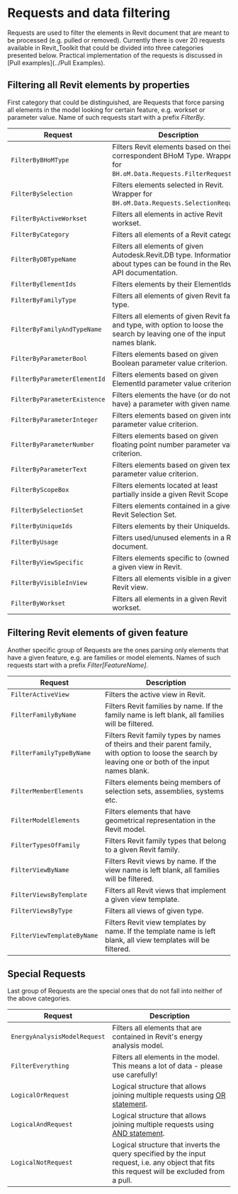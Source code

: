 # Requests and data filtering

Requests are used to filter the elements in Revit document that are meant to be processed (e.g. pulled or removed). Currently there is over 20 requests available in Revit_Toolkit that could be divided into three categories presented below. Practical implementation of the requests is discussed in [Pull examples](../Pull Examples).

## Filtering all Revit elements by properties
First category that could be distinguished, are Requests that force parsing all elements in the model looking for certain feature, e.g. workset or parameter value. Name of such requests start with a prefix _FilterBy_.

| Request | Description |
|----------------|--------------|
| `FilterByBHoMType` | Filters Revit elements based on their correspondent BHoM Type. Wrapper for `BH.oM.Data.Requests.FilterRequest`. |
| `FilterBySelection` | Filters elements selected in Revit. Wrapper for `BH.oM.Data.Requests.SelectionRequest`. |
| `FilterByActiveWorkset` | Filters all elements in active Revit workset. |
| `FilterByCategory` | Filters all elements of a Revit category. |
| `FilterByDBTypeName` | Filters all elements of given Autodesk.Revit.DB type. Information about types can be found in the Revit API documentation. |
| `FilterByElementIds` | Filters elements by their ElementIds. |
| `FilterByFamilyType` | Filters all elements of given Revit family type. |
| `FilterByFamilyAndTypeName` | Filters all elements of given Revit family and type, with option to loose the search by leaving one of the input names blank. |
| `FilterByParameterBool` | Filters elements based on given Boolean parameter value criterion. |
| `FilterByParameterElementId` | Filters elements based on given ElementId parameter value criterion." |
| `FilterByParameterExistence` | Filters elements the have (or do not have) a parameter with given name. |
| `FilterByParameterInteger` | Filters elements based on given integer parameter value criterion. |
| `FilterByParameterNumber` | Filters elements based on given floating point number parameter value criterion. |
| `FilterByParameterText` | Filters elements based on given text parameter value criterion. |
| `FilterByScopeBox` | Filters elements located at least partially inside a given Revit Scope Box. |
| `FilterBySelectionSet` | Filters elements contained in a given Revit Selection Set. |
| `FilterByUniqueIds` | Filters elements by their UniqueIds. |
| `FilterByUsage` | Filters used/unused elements in a Revit document. |
| `FilterByViewSpecific` | Filters elements specific to (owned by) a given view in Revit. |
| `FilterByVisibleInView` | Filters all elements visible in a given Revit view. |
| `FilterByWorkset` | Filters all elements in a given Revit workset. |

## Filtering Revit elements of given feature
Another specific group of Requests are the ones parsing only elements that have a given feature, e.g. are families or model elements. Names of such requests start with a prefix _Filter[FeatureName]_.

| Request | Description |
|----------------|--------------|
| `FilterActiveView` | Filters the active view in Revit. |
| `FilterFamilyByName` | Filters Revit families by name. If the family name is left blank, all families will be filtered. |
| `FilterFamilyTypeByName` | Filters Revit family types by names of theirs and their parent family, with option to loose the search by leaving one or both of the input names blank. |
| `FilterMemberElements` | Filters elements being members of selection sets, assemblies, systems etc. |
| `FilterModelElements` | Filters elements that have geometrical representation in the Revit model. |
| `FilterTypesOfFamily` | Filters Revit family types that belong to a given Revit family. |
| `FilterViewByName` | Filters Revit views by name. If the view name is left blank, all families will be filtered. |
| `FilterViewsByTemplate` | Filters all Revit views that implement a given view template. |
| `FilterViewsByType` | Filters all views of given type. |
| `FilterViewTemplateByName` | Filters Revit view templates by name. If the template name is left blank, all view templates will be filtered. |

## Special Requests
Last group of Requests are the special ones that do not fall into neither of the above categories.

| Request | Description |
|----------------|--------------|
| `EnergyAnalysisModelRequest` | Filters all elements that are contained in Revit's energy analysis model. |
| `FilterEverything` | Filters all elements in the model. This means a lot of data - please use carefully! |
| `LogicalOrRequest` | Logical structure that allows joining multiple requests using [OR statement](https://en.wikipedia.org/wiki/OR_gate). |
| `LogicalAndRequest` | Logical structure that allows joining multiple requests using [AND statement](https://en.wikipedia.org/wiki/AND_gate). |
| `LogicalNotRequest` | Logical structure that inverts the query specified by the input request, i.e. any object that fits this request will be excluded from a pull. |